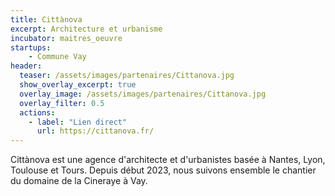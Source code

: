 ```yaml
---
title: Cittànova
excerpt: Architecture et urbanisme
incubator: maitres_oeuvre
startups:
    - Commune Vay
header:
  teaser: /assets/images/partenaires/Cittanova.jpg
  show_overlay_excerpt: true
  overlay_image: /assets/images/partenaires/Cittanova.jpg
  overlay_filter: 0.5
  actions:
    - label: "Lien direct"
      url: https://cittanova.fr/
---
```


Cittànova est une agence d'architecte et d'urbanistes basée à Nantes, Lyon, Toulouse et Tours. Depuis début 2023, nous suivons ensemble le chantier du domaine de la Cineraye à Vay.
